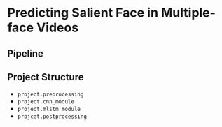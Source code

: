 # Predicting Salient Face in Multiple-face Videos
## Pipeline
## Project Structure

- `project.preprocessing`
- `project.cnn_module`
- `project.mlstm_module`
- `projcet.postprocessing`
